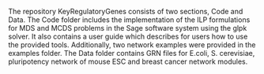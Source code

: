 
The repository KeyRegulatoryGenes consists of two sections, Code and Data.
	The Code folder includes the implementation of the ILP formulations for MDS and MCDS problems in the Sage software system using the glpk solver. It also contains a user guide which describes for users how to use the provided tools. Additionally, two network examples were provided in the examples folder. 
	The Data folder contains GRN files for E.coli, S. cerevisiae, pluripotency network of mouse ESC and breast cancer network modules.
